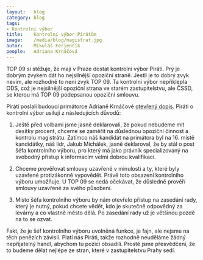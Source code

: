 ```yaml
---
layout:   blog
category: blog
tags:     
- Kontrolní výbor
title:    Kontrolní výbor Pirátům
image:    /media/blog/magistrat.jpg
autor:    Mikuláš Ferjenčík
people:   Adriana Krnáčová
---
```


TOP 09 si stěžuje, že mají v Praze dostat kontrolní výbor Piráti. Prý je dobrým zvykem dát ho nejsilnější opoziční straně. Jestli je to dobrý zvyk nevím, ale rozhodně to není zvyk TOP 09. Ta kontrolní výbor nepřiklepla ODS, což je nejsilnější opoziční strana ve starém zastupitelstvu, ale ČSSD, se kterou má TOP 09 podepsanou opoziční smlouvu.

Piráti poslali budoucí primátorce Adrianě Krnáčové [otevřený dopis]. Piráti o kontrolní výbor usilují z následujících důvodů:

1. Ještě před volbami jsme jasně deklarovali, že pokud nebudeme mít desítky procent, chceme se zaměřit na důslednou opoziční činnost a kontrolu magistrátu. Zatímco náš kandidát na primátora byl na 16. místě kandidátky, náš lídr, Jakub Michálek, jasně deklaroval, že by stál o post šéfa kontrolního výboru, pro který má jako právník specializovaný na svobodný přístup k informacím velmi dobrou kvalifikaci.

2. Chceme prověřovat smlouvy uzavřené v minulosti a ty, které byly uzavřené protizákonně vypovědět. Právě toto obsazení kontrolního výboru umožňuje. U TOP 09 se nedá očekávat, že důsledně prověří smlouvy uzavřené za svého působení.

3. Místo šéfa kontrolního výboru by nám otevřelo přístup na zasedání rady, který je nutný, pokud chcete vědět, kdo je skutečně odpovědný za levárny a co vlastně město dělá. Po zasedání rady už je většinou pozdě na to se ozvat.

Fakt, že je šéf kontrolního výboru uvolněná funkce, je fajn, ale nejsme na těch penězích závislí. Platí nás Piráti, takže rozhodně neuděláme žádný nepřijatelný handl, abychom tu pozici obsadili. Prostě jsme přesvědčení, že to budeme dělat nejlépe ze stran, které v zastupitelstvu Prahy sedí.

[otevřený dopis]: https://github.com/pirati-cz/KlubPraha/raw/master/spisy/2014/07-dopis-kontrolni-vybor/zadost/main_signed.pdf
